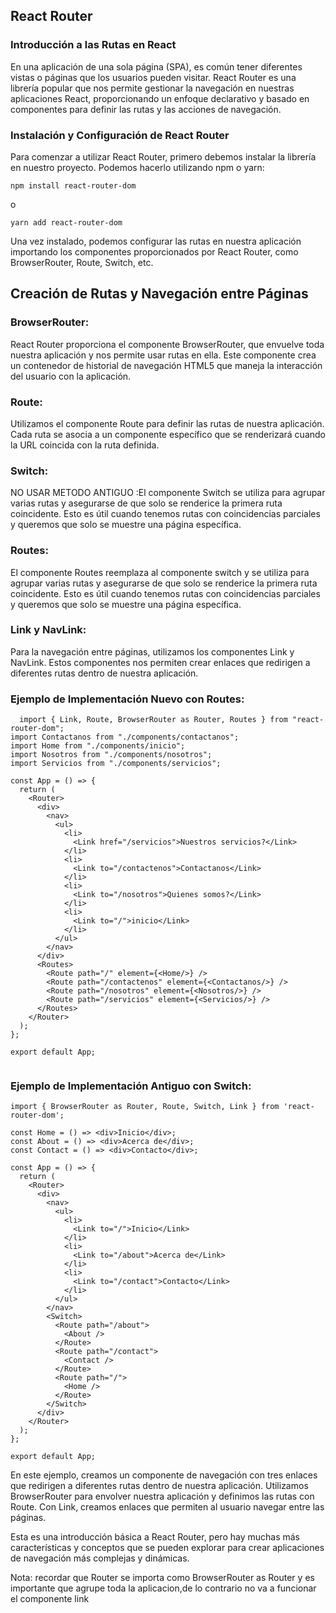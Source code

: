 ## React Router

### Introducción a las Rutas en React

En una aplicación de una sola página (SPA), es común tener diferentes vistas o páginas que los usuarios pueden visitar. React Router es una librería popular que nos permite gestionar la navegación en nuestras aplicaciones React, proporcionando un enfoque declarativo y basado en componentes para definir las rutas y las acciones de navegación.

### Instalación y Configuración de React Router

Para comenzar a utilizar React Router, primero debemos instalar la librería en nuestro proyecto. Podemos hacerlo utilizando npm o yarn:

```
npm install react-router-dom
```
o
```
yarn add react-router-dom
```

Una vez instalado, podemos configurar las rutas en nuestra aplicación importando los componentes proporcionados por React Router, como BrowserRouter, Route, Switch, etc.

## Creación de Rutas y Navegación entre Páginas
### BrowserRouter: 
React Router proporciona el componente BrowserRouter, que envuelve toda nuestra aplicación y nos permite usar rutas en ella. Este componente crea un contenedor de historial de navegación HTML5 que maneja la interacción del usuario con la aplicación.

### Route: 
Utilizamos el componente Route para definir las rutas de nuestra aplicación. Cada ruta se asocia a un componente específico que se renderizará cuando la URL coincida con la ruta definida.

### Switch: 
NO USAR METODO ANTIGUO :El componente Switch se utiliza para agrupar varias rutas y asegurarse de que solo se renderice la primera ruta coincidente. Esto es útil cuando tenemos rutas con coincidencias parciales y queremos que solo se muestre una página específica.

### Routes: 
El componente Routes reemplaza al componente switch y se utiliza para agrupar varias rutas y asegurarse de que solo se renderice la primera ruta coincidente. Esto es útil cuando tenemos rutas con coincidencias parciales y queremos que solo se muestre una página específica.

### Link y NavLink: 
Para la navegación entre páginas, utilizamos los componentes Link y NavLink. Estos componentes nos permiten crear enlaces que redirigen a diferentes rutas dentro de nuestra aplicación.

### Ejemplo de Implementación Nuevo con Routes:
```
  import { Link, Route, BrowserRouter as Router, Routes } from "react-router-dom";
import Contactanos from "./components/contactanos";
import Home from "./components/inicio";
import Nosotros from "./components/nosotros";
import Servicios from "./components/servicios";

const App = () => {
  return (
    <Router>
      <div>
        <nav>
          <ul>
            <li>
              <Link href="/servicios">Nuestros servicios?</Link>
            </li>
            <li>
              <Link to="/contactenos">Contactanos</Link>
            </li>
            <li>
              <Link to="/nosotros">Quienes somos?</Link>
            </li>
            <li>
              <Link to="/">inicio</Link>
            </li>
          </ul>
        </nav>
      </div>
      <Routes>
        <Route path="/" element={<Home/>} />
        <Route path="/contactenos" element={<Contactanos/>} />
        <Route path="/nosotros" element={<Nosotros/>} />
        <Route path="/servicios" element={<Servicios/>} />
      </Routes>
    </Router>
  );
};

export default App;


 ```

### Ejemplo de Implementación Antiguo con Switch:
 

```
import { BrowserRouter as Router, Route, Switch, Link } from 'react-router-dom';

const Home = () => <div>Inicio</div>;
const About = () => <div>Acerca de</div>;
const Contact = () => <div>Contacto</div>;

const App = () => {
  return (
    <Router>
      <div>
        <nav>
          <ul>
            <li>
              <Link to="/">Inicio</Link>
            </li>
            <li>
              <Link to="/about">Acerca de</Link>
            </li>
            <li>
              <Link to="/contact">Contacto</Link>
            </li>
          </ul>
        </nav>
        <Switch>
          <Route path="/about">
            <About />
          </Route>
          <Route path="/contact">
            <Contact />
          </Route>
          <Route path="/">
            <Home />
          </Route>
        </Switch>
      </div>
    </Router>
  );
};

export default App;
```
En este ejemplo, creamos un componente de navegación con tres enlaces que redirigen a diferentes rutas dentro de nuestra aplicación. Utilizamos BrowserRouter para envolver nuestra aplicación y definimos las rutas con Route. Con Link, creamos enlaces que permiten al usuario navegar entre las páginas.

Esta es una introducción básica a React Router, pero hay muchas más características y conceptos que se pueden explorar para crear aplicaciones de navegación más complejas y dinámicas.

Nota: recordar que Router se importa como  BrowserRouter as Router y es importante que agrupe toda la aplicacion,de lo contrario no va a funcionar el componente link